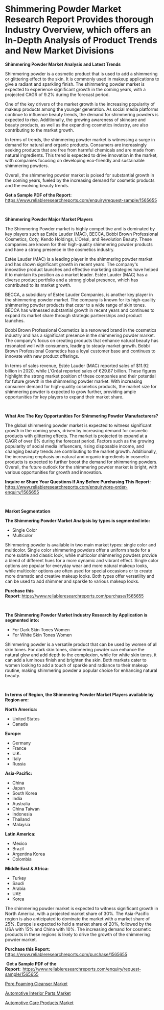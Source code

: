 <p><h1>Shimmering Powder Market Research Report Provides thorough Industry Overview, which offers an In-Depth Analysis of Product Trends and New Market Divisions</h1></p><p><strong>Shimmering Powder Market Analysis and Latest Trends</strong></p>
<p><p>Shimmering powder is a cosmetic product that is used to add a shimmering or glittering effect to the skin. It is commonly used in makeup applications to give a radiant and sparkling finish. The shimmering powder market is expected to experience significant growth in the coming years, with a projected CAGR of 9.2% during the forecast period.</p><p>One of the key drivers of the market growth is the increasing popularity of makeup products among the younger generation. As social media platforms continue to influence beauty trends, the demand for shimmering powders is expected to rise. Additionally, the growing awareness of skincare and beauty products, as well as the expanding cosmetics industry, are also contributing to the market growth.</p><p>In terms of trends, the shimmering powder market is witnessing a surge in demand for natural and organic products. Consumers are increasingly seeking products that are free from harmful chemicals and are made from natural ingredients. This trend is expected to drive innovation in the market, with companies focusing on developing eco-friendly and sustainable shimmering powders.</p><p>Overall, the shimmering powder market is poised for substantial growth in the coming years, fueled by the increasing demand for cosmetic products and the evolving beauty trends.</p></p>
<p><strong>Get a Sample PDF of the Report:&nbsp;</strong> <a href="https://www.reliableresearchreports.com/enquiry/request-sample/1565655">https://www.reliableresearchreports.com/enquiry/request-sample/1565655</a></p>
<p>&nbsp;</p>
<p><strong>Shimmering Powder Major Market Players</strong></p>
<p><p>The Shimmering Powder market is highly competitive and is dominated by key players such as Estée Lauder (MAC), BECCA, Bobbi Brown Professional Cosmetics, Coty, Kendo Holdings, L'Oréal, and Revolution Beauty. These companies are known for their high-quality shimmering powder products and have a strong presence in the cosmetics industry.</p><p>Estée Lauder (MAC) is a leading player in the shimmering powder market and has shown significant growth in recent years. The company's innovative product launches and effective marketing strategies have helped it to maintain its position as a market leader. Estée Lauder (MAC) has a diverse product portfolio and a strong global presence, which has contributed to its market growth.</p><p>BECCA, a subsidiary of Estée Lauder Companies, is another key player in the shimmering powder market. The company is known for its high-quality shimmering powder products that cater to a wide range of skin tones. BECCA has witnessed substantial growth in recent years and continues to expand its market share through strategic partnerships and product launches.</p><p>Bobbi Brown Professional Cosmetics is a renowned brand in the cosmetics industry and has a significant presence in the shimmering powder market. The company's focus on creating products that enhance natural beauty has resonated well with consumers, leading to steady market growth. Bobbi Brown Professional Cosmetics has a loyal customer base and continues to innovate with new product offerings.</p><p>In terms of sales revenue, Estée Lauder (MAC) reported sales of $11.92 billion in 2020, while L'Oréal reported sales of €29.87 billion. These figures highlight the strong market position of these companies and their potential for future growth in the shimmering powder market. With increasing consumer demand for high-quality cosmetics products, the market size for shimmering powder is expected to grow further, providing ample opportunities for key players to expand their market share.</p></p>
<p>&nbsp;</p>
<p><strong>What Are The Key Opportunities For Shimmering Powder Manufacturers?</strong></p>
<p><p>The global shimmering powder market is expected to witness significant growth in the coming years, driven by increasing demand for cosmetic products with glittering effects. The market is projected to expand at a CAGR of over 6% during the forecast period. Factors such as the growing popularity of social media influencers, rising disposable income, and changing beauty trends are contributing to the market growth. Additionally, the increasing emphasis on natural and organic ingredients in cosmetic products is expected to further boost the demand for shimmering powders. Overall, the future outlook for the shimmering powder market is bright, with various opportunities for growth and innovation.</p></p>
<p><strong>Inquire or Share Your Questions If Any Before Purchasing This Report:</strong> <a href="https://www.reliableresearchreports.com/enquiry/pre-order-enquiry/1565655">https://www.reliableresearchreports.com/enquiry/pre-order-enquiry/1565655</a></p>
<p>&nbsp;</p>
<p><strong>Market Segmentation</strong></p>
<p><strong>The Shimmering Powder Market Analysis by types is segmented into:</strong></p>
<p><ul><li>Single Color</li><li>Multicolor</li></ul></p>
<p><p>Shimmering powder is available in two main market types: single color and multicolor. Single color shimmering powders offer a uniform shade for a more subtle and classic look, while multicolor shimmering powders provide a blend of different hues for a more dynamic and vibrant effect. Single color options are popular for everyday wear and more natural makeup looks, while multicolor options are often used for special occasions or to create more dramatic and creative makeup looks. Both types offer versatility and can be used to add shimmer and sparkle to various makeup looks.</p></p>
<p><strong>Purchase this Report:&nbsp;</strong><a href="https://www.reliableresearchreports.com/purchase/1565655">https://www.reliableresearchreports.com/purchase/1565655</a></p>
<p>&nbsp;</p>
<p><strong>The Shimmering Powder Market Industry Research by Application is segmented into:</strong></p>
<p><ul><li>For Dark Skin Tones Women</li><li>For White Skin Tones Women</li></ul></p>
<p><p>Shimmering powder is a versatile product that can be used by women of all skin tones. For dark skin tones, shimmering powder can enhance the natural glow and add depth to the complexion, while for white skin tones, it can add a luminous finish and brighten the skin. Both markets cater to women looking to add a touch of sparkle and radiance to their makeup routine, making shimmering powder a popular choice for enhancing natural beauty.</p></p>
<p>&nbsp;</p>
<p><strong>In terms of Region, the Shimmering Powder Market Players available by Region are:</strong></p>
<p>
    <p> <strong> North America: </strong>
        <ul>
            <li>United States</li>
            <li>Canada</li>
        </ul>
        </p> 
    <p> <strong> Europe: </strong>
        <ul>
            <li>Germany</li>
            <li>France</li>
            <li>U.K.</li>
            <li>Italy</li>
            <li>Russia</li>
        </ul>
        </p> 
    <p> <strong> Asia-Pacific: </strong>
        <ul>
            <li>China</li>
            <li>Japan</li>
            <li>South Korea</li>
            <li>India</li>
            <li>Australia</li>
            <li>China Taiwan</li>
            <li>Indonesia</li>
            <li>Thailand</li>
            <li>Malaysia</li>
        </ul>
        </p> 
    <p> <strong> Latin America: </strong>
        <ul>
            <li>Mexico</li>
            <li>Brazil</li>
            <li>Argentina Korea</li>
            <li>Colombia</li>
        </ul>
        </p> 
    <p> <strong> Middle East & Africa: </strong>
        <ul>
            <li>Turkey</li>
            <li>Saudi</li>
            <li>Arabia</li>
            <li>UAE</li>
            <li>Korea</li>
        </ul>
    </p>
    </p>
<p><p>The shimmering powder market is expected to witness significant growth in North America, with a projected market share of 30%. The Asia-Pacific region is also anticipated to dominate the market with a market share of 25%. Europe is expected to hold a market share of 20%, followed by the USA with 15% and China with 10%. The increasing demand for cosmetic products in these regions is likely to drive the growth of the shimmering powder market.</p></p>
<p><strong>Purchase this Report: </strong><a href="https://www.reliableresearchreports.com/purchase/1565655">https://www.reliableresearchreports.com/purchase/1565655</a></p>
<p>&nbsp;<strong>Get a Sample PDF of the Report:&nbsp;&nbsp;</strong><a href="https://www.reliableresearchreports.com/enquiry/request-sample/1565655">https://www.reliableresearchreports.com/enquiry/request-sample/1565655</a></p>
<p><strong></strong></p>
<p><p><a href="https://github.com/Sherrillcrooksxa8i18ucf2m/Market-Research-Report-List-1/blob/main/pore-foaming-cleanser-market.md">Pore Foaming Cleanser Market</a></p><p><a href="https://lydian-appliance-61d.notion.site/Automotive-Interior-Parts-Market-Size-Focuses-on-Market-Dynamics-In-Depth-Analysis-and-Future-Proje-39c82df3ebb843b3916b35b4b0a39c33">Automotive Interior Parts Market</a></p><p><a href="https://forested-sushi-9b0.notion.site/Automotive-Care-Products-Market-Size-Focuses-on-Market-Dynamics-In-Depth-Analysis-and-Future-Projec-c0588dc8210140238cdef7d22f79eff9">Automotive Care Products Market</a></p></p>